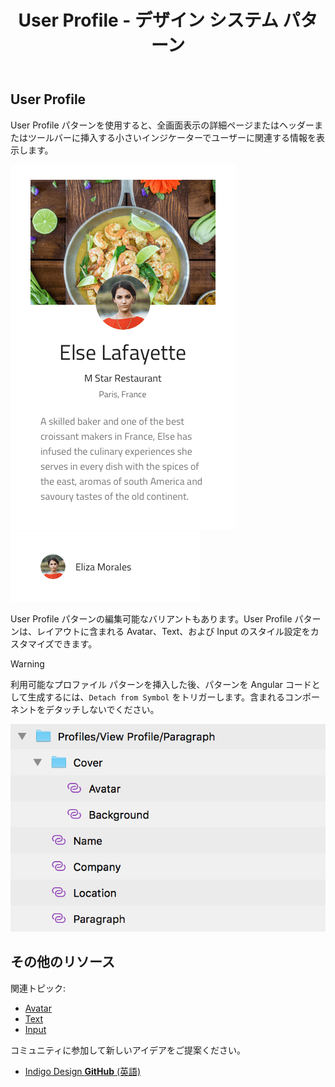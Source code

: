 ﻿---
title: User Profile - デザイン システム パターン
_description: User Profile パターン シンボルは名前、属性、連絡先の情報などのユーザーに関連する情報を表示するコンポーネントを組み合わせます。
_keywords: デザイン システム, Sketch, Ignite UI for Angular, パターン, UI ライブラリ, ウィジェット
_language: ja
---

## User Profile

User Profile パターンを使用すると、全画面表示の詳細ページまたはヘッダーまたはツールバーに挿入する小さいインジケーターでユーザーに関連する情報を表示します。

<img src="../images/profile_demo.png" srcset="../images/profile_demo@2x.png 2x" />
<img src="../images/profile_small.png" srcset="../images/profile_small@2x.png 2x" />

User Profile パターンの編集可能なバリアントもあります。User Profile パターンは、レイアウトに含まれる Avatar、Text、および Input のスタイル設定をカスタマイズできます。

> [!WARNING]
> 利用可能なプロファイル パターンを挿入した後、パターンを Angular コードとして生成するには、`Detach from Symbol` をトリガーします。含まれるコンポーネントをデタッチしないでください。

<img src="../images/profile_detach.png" />

## その他のリソース

関連トピック:

- [Avatar](../components/avatar.md)
- [Text](../components/text.md)
- [Input](../components/input.md)
  <div class="divider--half"></div>

コミュニティに参加して新しいアイデアをご提案ください。

- [Indigo Design **GitHub** (英語)](https://github.com/IgniteUI/design-system-docfx)
